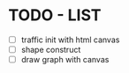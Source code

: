 # TODO - LIST

- [ ] traffic init with html canvas
- [ ] shape construct
- [ ] draw graph with canvas